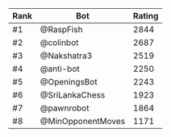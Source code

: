 Rank|Bot|Rating
---|---|---
#1|@RaspFish|2844
#2|@colinbot|2687
#3|@Nakshatra3|2519
#4|@anti-bot|2250
#5|@OpeningsBot|2243
#6|@SriLankaChess|1923
#7|@pawnrobot|1864
#8|@MinOpponentMoves|1171
